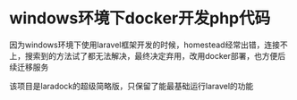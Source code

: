 # windows环境下docker开发php代码

因为windows环境下使用laravel框架开发的时候，homestead经常出错，连接不上，搜索到的方法试了都无法解决，最终决定弃用，改用docker部署，也方便后续迁移服务

该项目是laradock的超级简略版，只保留了能最基础运行laravel的功能